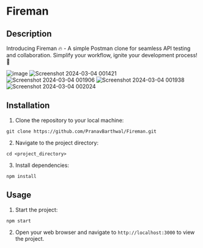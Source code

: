 # Fireman

## Description

Introducing Fireman 🔥 - A simple Postman clone for seamless API testing and collaboration. Simplify your workflow, ignite your development process! 🚀

  
![image](https://github.com/PranavBarthwal/Fireman/assets/110532770/3fa476e5-24b2-4ed6-9d37-495f2424e6ee)
![Screenshot 2024-03-04 001421](https://github.com/PranavBarthwal/Fireman/assets/110532770/20090079-be95-40d6-8dd3-3aac276a5906)
![Screenshot 2024-03-04 001906](https://github.com/PranavBarthwal/Fireman/assets/110532770/585eeb5f-6ab5-412c-8ec3-bb8cd2275e44)
![Screenshot 2024-03-04 001938](https://github.com/PranavBarthwal/Fireman/assets/110532770/0a99a88d-5dfb-4c73-82e6-34e6f1c541f5)
![Screenshot 2024-03-04 002024](https://github.com/PranavBarthwal/Fireman/assets/110532770/ccd00015-b962-4539-976f-ac087a4761c6)

## Installation

1. Clone the repository to your local machine:

```
git clone https://github.com/PranavBarthwal/Fireman.git
```

2. Navigate to the project directory:

```
cd <project_directory>
```

3. Install dependencies:

```
npm install
```

## Usage

1. Start the project:

```
npm start
```

2. Open your web browser and navigate to `http://localhost:3000` to view the project.


